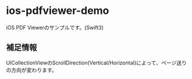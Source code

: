 # ios-pdfviewer-demo
iOS PDF Viewerのサンプルです。(Swift3)

## 補足情報
UICollectionViewのScrollDirection(Vertical/Horizontal)によって、ページ送りの方向が変わります。

